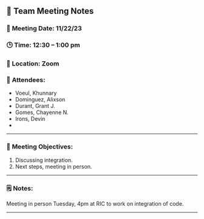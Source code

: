 ## 📝 **Team Meeting Notes**

### 📅 **Meeting Date**: 11/22/23


### 🕒 **Time**: 12:30 – 1:00 pm


### 📍 **Location**: Zoom


### 📣 **Attendees**:
- Voeul, Khunnary
- Dominguez, Alixson
- Durant, Grant J.
- Gomes, Chayenne N.
- Irons, Devin
- 
---

### 🎯 **Meeting Objectives**:

1. Discussing integration. 
2. Next steps, meeting in person.

---

### 🗒️ **Notes**:


Meeting in person Tuesday, 4pm at RIC to work on integration of code.


---
